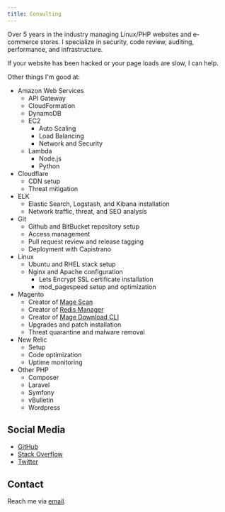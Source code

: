 ```yaml
---
title: Consulting
---
```


Over 5 years in the industry managing Linux/PHP websites and e-commerce stores.  I specialize in security, code review,
auditing, performance, and infrastructure.

If your website has been hacked or your page loads are slow, I can help.

Other things I'm good at:

* Amazon Web Services
  * API Gateway
  * CloudFormation
  * DynamoDB
  * EC2
    * Auto Scaling
    * Load Balancing
    * Network and Security
  * Lambda
    * Node.js
    * Python
* Cloudflare
  * CDN setup
  * Threat mitigation
* ELK
  * Elastic Search, Logstash, and Kibana installation
  * Network traffic, threat, and SEO analysis
* Git
  * Github and BitBucket repository setup
  * Access management
  * Pull request review and release tagging
  * Deployment with Capistrano
* Linux
  * Ubuntu and RHEL stack setup
  * Nginx and Apache configuration
    * Lets Encrypt SSL certificate installation
    * mod_pagespeed setup and optimization
* Magento
  * Creator of [Mage Scan](http://magescan.com/)
  * Creator of [Redis Manager](https://github.com/steverobbins/Magento-Redismanager)
  * Creator of [Mage Download CLI](https://github.com/steverobbins/magedownload-cli)
  * Upgrades and patch installation
  * Threat quarantine and malware removal
* New Relic
  * Setup
  * Code optimization
  * Uptime monitoring
* Other PHP
  * Composer
  * Laravel
  * Symfony
  * vBulletin
  * Wordpress

## Social Media

* [GitHub](https://github.com/steverobbins)
* [Stack Overflow](http://stackexchange.com/users/398665/steve-robbins)
* [Twitter](https://twitter.com/_steverobbins)

## Contact

Reach me via [email](mailto:steve@steverobbins.com).

<script src="/cdn-cgi/scripts/78d64697/cloudflare-static/email-decode.min.js"></script><script>
    (function(i,s,o,g,r,a,m){i['GoogleAnalyticsObject']=r;i[r]=i[r]||function(){
    (i[r].q=i[r].q||[]).push(arguments)},i[r].l=1*new Date();a=s.createElement(o),
    m=s.getElementsByTagName(o)[0];a.async=1;a.src=g;m.parentNode.insertBefore(a,m)
    })(window,document,'script','//www.google-analytics.com/analytics.js','ga');

    ga('create', 'UA-16126282-22', 'auto');
    ga('send', 'pageview');
</script>
